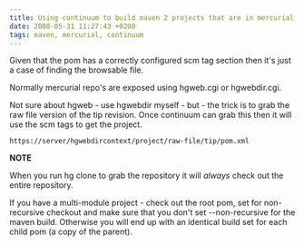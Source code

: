 ```yaml
---
title: Using continuum to build maven 2 projects that are in mercurial
date: 2008-05-31 11:27:43 +0200
tags: maven, mercurial, continuum
---
```


Given that the pom has a correctly configured scm tag section then it's just a case of finding the browsable file.

Normally mercurial repo's are exposed using hgweb.cgi or hgwebdir.cgi.

Not sure about hgweb - use hgwebdir myself - but - the trick is to grab the raw file version of the tip revision. Once continuum can grab this then it will use the scm tags to get the project.

    https://server/hgwebdircontext/project/raw-file/tip/pom.xml

**NOTE**

When you run hg clone to grab the repository it will *always* check out the entire repository.

If you have a multi-module project - check out the root pom, set for non-recursive checkout and make sure that you don't set --non-recursive for the maven build. Otherwise you will end up with an identical build set for each child pom (a copy of the parent).

